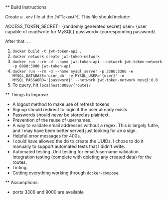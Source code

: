 ** Build Instructions

Create a `.env` file at the `JWTTokenAPI`. This file should include:

ACCESS_TOKEN_SECRET= {randomly generated secret}
user= {user capable of read/write for MySQL}
password= {corresponding password}

After that. . .
1. `docker build -t jwt-token-api .`
3. `docker network create jwt-token-network`
3. `docker run --rm -d --name jwt-token-api --network jwt-token-network -p 8080:3000 jwt-token-api` 
4. `docker run --rm -d --name mysql_server -p 3306:3306 -e MYSQL_DATABASE='user_db' -e MYSQL_USER='{user}' -e MYSQL_PASSWORD='{password}' --network jwt-token-network mysql:8.0`
5. To query, hit `localhost:8080/{route}/`


** Things to Improve
- A logout method to make use of refresh tokens.
- Signup should redirect to login if the user already exists.
- Passwords should *never* be stored as plaintext.
- Prevention of the reuse of usernames.
- A way to validate email addresses without a regex. This is largely futile, and I may have been better served just looking for an `@` sign.
- Helpful error messages for 400s.
- I could have allowed the db to create the UUIDs.  I chose to do it manually to support automated tests that I didn't write.
- Automated testing.  Unit testing for email/username validation.  Integration testing (complete with deleting any created data) for the routes.
- Linting.
- Getting everything working through `docker-compose`.

** Assumptions:
- ports 3306 and 9000 are available